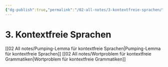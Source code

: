 ```yaml
---
{"dg-publish":true,"permalink":"/02-all-notes/3-kontextfreie-sprachen/","dgHomeLink":true,"dgPassFrontmatter":false}
---
```


# 3. Kontextfreie Sprachen
[[02 All notes/Pumping-Lemma für kontextfreie Sprachen|Pumping-Lemma für kontextfreie Sprachen]]
[[02 All notes/Wortproblem für kontextfreie Grammatiken|Wortproblem für kontextfreie Grammatiken]]